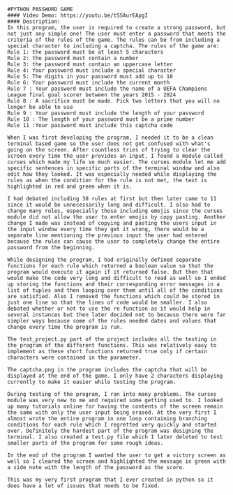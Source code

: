     #PYTHON PASSWORD GAME
    #### Video Demo: https://youtu.be/tSSAurEApgI
    #### Description:
    In this program, the user is required to create a strong password, but not just any simple one! The user must enter a password that meets the criteria of the rules of the game. The rules can be from including a special character to including a captcha. The rules of the game are:
    Rule 1: the password must be at least 5 characters
    Rule 2: the password must contain a number
    Rule 3: the password must contain an uppercase letter
    Rule 4: Your password must include a special character
    Rule 5: The digits in your password must add up to 10
    Rule 6: Your password must include the current month
    Rule 7 : Your password must include the name of a UEFA Champions League final goal scorer between the years 2015 - 2024
    Rule 8 : A sacrifice must be made. Pick two letters that you will no longer be able to use
    Rule 9 : Your password must include the length of your password
    Rule 10 : The length of your password must be a prime number
    Rule 11 :Your password must include this captcha code

    When I was first developing the program, I needed it to be a clean terminal based game so the user does not get confused with what's going on the screen. After countless tries of trying to clear the screen every time the user provides an input, I found a module called curses which made my life so much easier. The curses module let me add specific sentences in specific parts of the terminal window and also edit how they looked. It was especially needed while displaying the rules as when the condition for the rule is not met, the text is highlighted in red and green when it is.

    I had debated including 30 rules at first but then later came to 11 since it would be unnecessarily long and difficult. I also had to change many rules, especially those including emojis since the curses module did not allow the user to enter emojis by copy pasting. Another change I made was instead of copying and pasting the users input in the input window every time they get it wrong, there would be a separate line mentioning the previous input the user had entered because the rules can cause the user to completely change the entire password from the beginning.

    While designing the program, I had originally defined separate functions for each rule which returned a boolean value so that the program would execute it again if it returned false. But then that would make the code very long and difficult to read as well so I ended up storing the functions and their corresponding error messages in a list of tuples and then looping over them until all of the conditions are satisfied. Also I removed the functions which could be stored in just one line so that the lines of code would be smaller. I also debated whether or not to use the re function as it would help in several instances but then later decided not to because there were far simpler ways because some of the rules needed dates and values that change every time the program is run.

    The test_project.py part of the project includes all the testing in the program of the different functions. This was relatively easy to implement as these short functions returned true only if certain characters were contained in the parameter.

    The captcha.png in the program includes the captcha that will be displayed at the end of the game. I only have 2 characters displaying currently to make it easier while testing the program.

    During testing of the program, I ran into many problems. The curses module was very new to me and required some getting used to. I looked up many tutorials online for having the contents of the screen remain the same with only the user input being erased. At the very first I almost wrote the entire program in one loop containing branching conditions for each rule which I regretted very quickly and started over. Definitely the hardest part of the program was designing the terminal. I also created a test.py file which I later deleted to test smaller parts of the program for some rough ideas.

    In the end of the program I wanted the user to get a victory screen as well so I cleared the screen and highlighted the message in green with a side note with the length of the password as the score.

    This was my very first program that I ever created in python so it does have a lot of issues that needs to be fixed.
